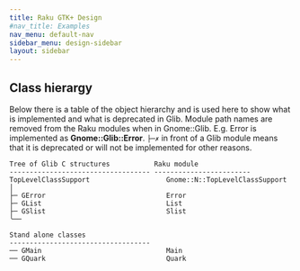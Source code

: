 ```yaml
---
title: Raku GTK+ Design
#nav_title: Examples
nav_menu: default-nav
sidebar_menu: design-sidebar
layout: sidebar
---
```


## Class hierargy

Below there is a table of the object hierarchy and is used here to show what is implemented and what is deprecated in Glib. Module path names are removed from the Raku modules when in Gnome::Glib. E.g. Error is implemented as **Gnome::Glib::Error**. `├─✗` in front of a Glib module means that it is deprecated or will not be implemented for other reasons.

```
Tree of Glib C structures           Raku module
----------------------------------- ------------------------
TopLevelClassSupport                   Gnome::N::TopLevelClassSupport
│
├─ GError                              Error
├─ GList                               List
├─ GSlist                              Slist
╰──

Stand alone classes
-----------------------------------
── GMain                               Main
── GQuark                              Quark

```
<!--
├─ GOptionContext                   ⛔ OptionContext
├─ GVariant                         ⛔ Variant
├─ GVariantBuilder                  ⛔ VariantBuilder
├─ GVariantIter                     ⛔ VariantIter
├─ GVariantType                     ⛔ VariantType
-->
